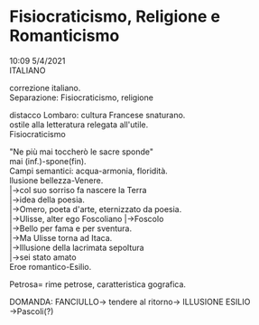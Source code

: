 # Fisiocraticismo, Religione e Romanticismo
10:09 5/4/2021  
ITALIANO  
  
correzione italiano.  
Separazione: Fisiocraticismo, religione  
  
distacco Lombaro: cultura Francese snaturano.  
		 ostile alla letteratura relegata all'utile.  
		Fisiocraticismo  
  
  
"Ne più mai toccherò le sacre sponde"  
mai (inf.)-spone(fin).  
Campi semantici: acqua-armonia, floridità.	  
		llusione bellezza-Venere.  
			   |->col suo sorriso fa nascere la Terra  
			   |->idea della poesia.   
				|->Omero, poeta d'arte, eternizzato da poesia.  
				     |->Ulisse, alter ego Foscoliano	|->Foscolo  
					|->Bello per fama e per sventura.  
								  |->Ma Ulisse torna ad Itaca.  
										|->Illusione della lacrimata sepoltura  
													|->sei stato amato  
Eroe romantico-Esilio.  
  
Petrosa= rime petrose, caratteristica gografica.  
  
DOMANDA: FANCIULLO-> tendere al ritorno-> ILLUSIONE ESILIO  
	->Pascoli(?)  

